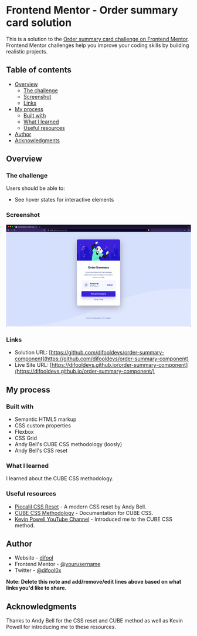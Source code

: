 # Frontend Mentor - Order summary card solution

This is a solution to the [Order summary card challenge on Frontend Mentor](https://www.frontendmentor.io/challenges/order-summary-component-QlPmajDUj). Frontend Mentor challenges help you improve your coding skills by building realistic projects.

## Table of contents

-   [Overview](#overview)
    -   [The challenge](#the-challenge)
    -   [Screenshot](#screenshot)
    -   [Links](#links)
-   [My process](#my-process)
    -   [Built with](#built-with)
    -   [What I learned](#what-i-learned)
    -   [Useful resources](#useful-resources)
-   [Author](#author)
-   [Acknowledgments](#acknowledgments)

## Overview

### The challenge

Users should be able to:

-   See hover states for interactive elements

### Screenshot

![](./screenshot.png)

### Links

-   Solution URL: [https://github.com/difooldevs/order-summary-component](https://github.com/difooldevs/order-summary-component)
-   Live Site URL: [https://difooldevs.github.io/order-summary-component](https://difooldevs.github.io/order-summary-component/)

## My process

### Built with

-   Semantic HTML5 markup
-   CSS custom properties
-   Flexbox
-   CSS Grid
-   Andy Bell's CUBE CSS methodology (loosly)
-   Andy Bell's CSS reset

### What I learned

I learned about the CUBE CSS methodology.

### Useful resources

-   [Piccalil CSS Reset](https://piccalil.li/blog/a-modern-css-reset/) - A modern CSS reset by Andy Bell.
-   [CUBE CSS Methodology](https://cube.fyi/) - Documentation for CUBE CSS.
-   [Kevin Powell YouTube Channel](https://www.youtube.com/watch?v=NanhQvnvbR8) - Introduced me to the CUBE CSS method.

## Author

-   Website - [difool](https://www.difool.dev)
-   Frontend Mentor - [@yourusername](https://www.frontendmentor.io/profile/difooldevs)
-   Twitter - [@difool0x](https://www.twitter.com/difool0x)

**Note: Delete this note and add/remove/edit lines above based on what links you'd like to share.**

## Acknowledgments

Thanks to Andy Bell for the CSS reset and CUBE method as well as Kevin Powell for introducing me to these resources.
